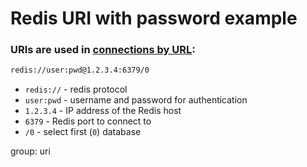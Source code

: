# Redis URI with password example

### URIs are used in [connections by URL](/python-redis/connecting-to-redis-with-fromurl):

```txt
redis://user:pwd@1.2.3.4:6379/0
```

- `redis://` - redis protocol
- `user:pwd` - username and password for authentication
- `1.2.3.4` - IP address of the Redis host
- `6379` - Redis port to connect to
- `/0` - select first (`0`) database

group: uri


